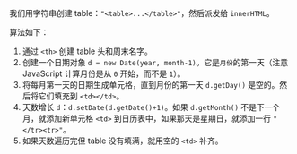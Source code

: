 我们用字符串创建 table：`"<table>...</table>"`，然后派发给 `innerHTML`。

算法如下：

1. 通过 `<th>` 创建 table 头和周末名字。
1. 创建一个日期对象 `d = new Date(year, month-1)`。它是`月份`的第一天（注意 JavaScript 计算月份是从 `0` 开始，而不是 `1`）。
2. 将每月第一天的日期生成单元格，直到月份的第一天 `d.getDay()` 是空的。然后将它们填充到 `<td></td>`。
3. 天数增长 `d`：`d.setDate(d.getDate()+1)`。如果 `d.getMonth()` 不是下一个月，就添加新单元格 `<td>` 到日历表中，如果那天是星期日，就添加一行 <code>"&lt;/tr&gt;&lt;tr&gt;"</code>。
4. 如果天数遍历完但 table 没有填满，就用空的 `<td>` 补齐。
